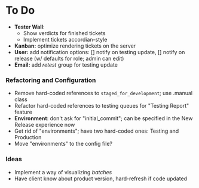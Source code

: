 # To Do

 - **Tester Wall**:
   - Show verdicts for finished tickets
   - Implement tickets accordian-style
 - **Kanban:** optimize rendering tickets on the server
 - **User:** add notification options: [] notify on testing update, [] notify on release (w/ defaults for role; admin can edit)
 - **Email:** add _retest_ group for testing update

### Refactoring and Configuration

 - Remove hard-coded references to `staged_for_development`; use .manual class
 - Refactor hard-coded references to testing queues for "Testing Report" feature
 - **Environment**: don't ask for "initial_commit"; can be specified in the New Release experience now
 - Get rid of "environments"; have two hard-coded ones: Testing and Production
 - Move "environments" to the config file?

### Ideas

 - Implement a way of visualizing _batches_
 - Have client know about product version, hard-refresh if code updated
